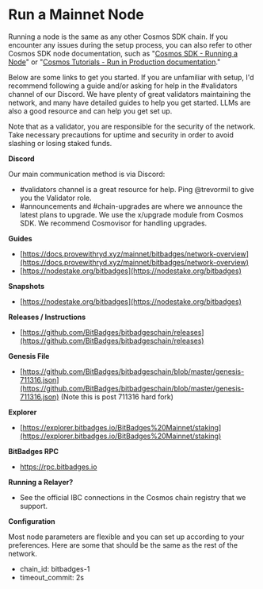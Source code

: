 # Run a Mainnet Node

Running a node is the same as any other Cosmos SDK chain. If you encounter any issues during the setup process, you can also refer to other Cosmos SDK node documentation, such as "[Cosmos SDK - Running a Node](https://docs.cosmos.network/main/user/run-node/run-node)" or "[Cosmos Tutorials - Run in Production documentation](https://tutorials.cosmos.network/tutorials/9-path-to-prod/1-overview.html)."&#x20;

Below are some links to get you started. If you are unfamiliar with setup, I'd recommend following a guide and/or asking for help in the #validators channel of our Discord. We have plenty of great validators maintaining the network, and many have detailed guides to help you get started. LLMs are also a good resource and can help you get set up.

Note that as a validator, you are responsible for the security of the network. Take necessary precautions for uptime and security in order to avoid slashing or losing staked funds.

**Discord**

Our main communication method is via Discord:

* \#validators channel is a great resource for help. Ping @trevormil to give you the Validator role.
* \#announcements and #chain-upgrades are where we announce the latest plans to upgrade. We use the x/upgrade module from Cosmos SDK. We recommend Cosmovisor for handling upgrades.

**Guides**

* [https://docs.provewithryd.xyz/mainnet/bitbadges/network-overview](https://docs.provewithryd.xyz/mainnet/bitbadges/network-overview)
* [https://nodestake.org/bitbadges](https://nodestake.org/bitbadges)

**Snapshots**

* [https://nodestake.org/bitbadges](https://nodestake.org/bitbadges)

**Releases / Instructions**

* [https://github.com/BitBadges/bitbadgeschain/releases](https://github.com/BitBadges/bitbadgeschain/releases)

**Genesis File**

* [https://github.com/BitBadges/bitbadgeschain/blob/master/genesis-711316.json](https://github.com/BitBadges/bitbadgeschain/blob/master/genesis-711316.json) (Note this is post 711316 hard fork)

**Explorer**

* [https://explorer.bitbadges.io/BitBadges%20Mainnet/staking](https://explorer.bitbadges.io/BitBadges%20Mainnet/staking)

**BitBadges RPC**

* https://rpc.bitbadges.io

**Running a Relayer?**

* See the official IBC connections in the Cosmos chain registry that we support.

**Configuration**

Most node parameters are flexible and you can set up according to your preferences. Here are some that should be the same as the rest of the network.&#x20;

* chain\_id: bitbadges-1
* timeout\_commit: 2s
